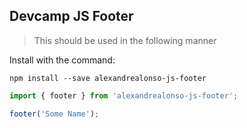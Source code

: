 ## Devcamp JS Footer 

> This should be used in the following manner

Install with the command:

```
npm install --save alexandrealonso-js-footer
```


```javascript
import { footer } from 'alexandrealonso-js-footer';

footer('Some Name');
```
